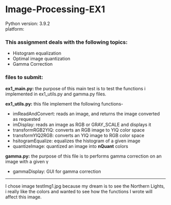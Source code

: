 # Image-Processing-EX1 
 
 Python version: 3.9.2  
 platform:  

 ### This assignment deals with the following topics:
- Histogram equalization
- Optimal image quantization
- Gamma Correction

 ### files to submit:
**ex1_main.py:** the purpose of this main test is to test the functions i implemented in ex1_utils.py and gamma.py files.  

**ex1_utils.py:** this file implement the following functions-  
- imReadAndConvert: reads an image, and returns the image converted as requested  
- imDisplay: reads an image as RGB or GRAY_SCALE and displays it  
- transformRGB2YIQ: converts an RGB image to YIQ color space  
- transformYIQ2RGB: converts an YIQ image to RGB color space  
- hsitogramEqualize: equalizes the histogram of a given image  
- quantizeImage: quantized an image into **nQuant** colors  

**gamma.py:** the purpose of this file is to performs gamma correction on an image with a given γ  
- gammaDisplay: GUI for gamma correction   
__________________________________________________________________________________________________________________________________________

I chose image testImg1.jpg because my dream is to see the Northern Lights, i really like the colors and wanted to see how the functions I wrote will affect this image.


